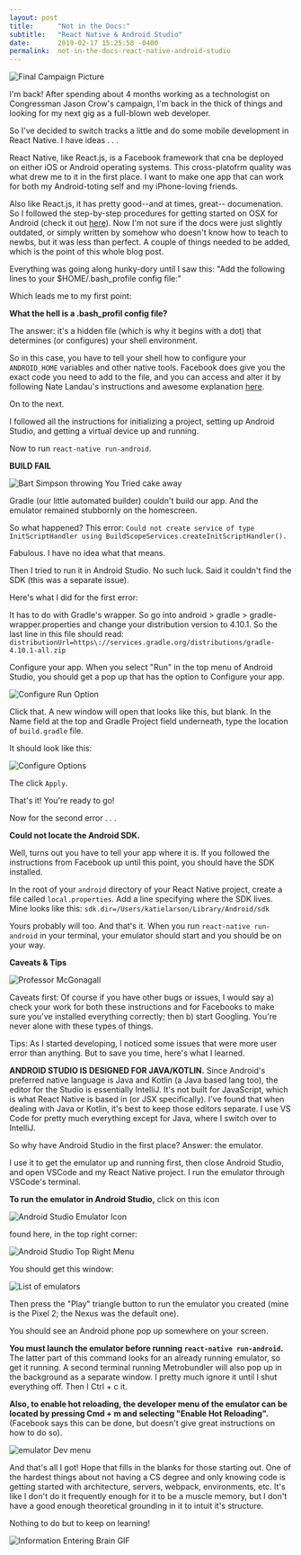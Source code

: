 ```yaml
---
layout: post
title:      "Not in the Docs:"
subtitle:   "React Native & Android Studio"
date:       2019-02-17 15:25:58 -0400
permalink:  not-in-the-docs-react-native-android-studio
---
```


![Final Campaign Picture](https://i.imgur.com/Y2qBfnA.jpg)

I'm back! After spending about 4 months working as a technologist on Congressman Jason Crow's campaign, I'm back in the thick of things and looking for my next gig as a full-blown web developer.

So I've decided to switch tracks a little and do some mobile development in React Native. I have ideas . . . 

React Native, like React.js, is a Facebook framework that cna be deployed on either iOS or Android operating systems. This cross-platofrm quality was what drew me to it in the first place. I want to make one app that can work for both my Android-toting self and my iPhone-loving friends.

Also like React.js, it has pretty good--and at times, great-- documenation. So I followed the step-by-step procedures for getting started on OSX for Android (check it out [here](https://facebook.github.io/react-native/docs/getting-started)). Now I'm not sure if the docs were just slightly outdated, or simply written by somehow who doesn't know how to teach to newbs, but it was less than perfect. A couple of things needed to be added, which is the point of this whole blog post. 

Everything was going along hunky-dory until I saw this: "Add the following lines to your $HOME/.bash_profile config file:"

Which leads me to my first point:

**What the hell is a .bash_profil config file?**

The answer: it's a hidden file (which is why it begins with a dot) that determines (or configures) your shell environment. 

So in this case, you have to tell your shell how to configure your `ANDROID_HOME` variables and other native tools. Facebook does give you the exact code you need to add to the file, and you can access and alter it by following Nate Landau's instructions and awesome explanation [here](https://natelandau.com/my-mac-osx-bash_profile/). 

On to the next. 

I followed all the instructions for initializing a project, setting up Android Studio, and getting a virtual device up and running.

Now to run `react-native run-android`.

**BUILD FAIL**

![Bart Simpson throwing You Tried cake away](https://media.giphy.com/media/26ybwvTX4DTkwst6U/giphy.gif)

 Gradle (our little automated builder) couldn't build our app. And the emulator remained stubbornly on the homescreen. 

 So what happened? This error: `Could not create service of type InitScriptHandler using BuildScopeServices.createInitScriptHandler().`

 Fabulous. I have no idea what that means.

 Then I tried to run it in Android Studio. No such luck. Said it couldn't find the SDK (this was a separate issue).

 Here's what I did for the first error:

 It has to do with Gradle's wrapper. So go into android > gradle > gradle-wrapper.properties and change your distribution version to 4.10.1. So the last line in this file should read: `distributionUrl=https\://services.gradle.org/distributions/gradle-4.10.1-all.zip`

 Configure your app. When you select "Run" in the top menu of Android Studio, you should get a pop up that has the option to Configure your app. 

 ![Configure Run Option](https://i.imgur.com/1k072WO.png)
 
 Click that. A new window will open that looks like this, but blank. In the Name field at the top and Gradle Project field underneath, type the location of `build.gradle` file. 

 It should look like this:

![Configure Options](https://i.imgur.com/aGFjKQh.png)

The click `Apply`. 

That's it! You're ready to go!

Now for the second error . . .

**Could not locate the Android SDK.**

Well, turns out you have to tell your app where it is. If you followed the instructions from Facebook up until this point, you should have the SDK installed. 

In the root of your `android` directory of your React Native project, create a file called `local.properties`. Add a line specifying where the SDK lives. Mine looks like this: `sdk.dir=/Users/katielarson/Library/Android/sdk`

Yours probably will too. And that's it. When you run `react-native run-android` in your terminal, your emulator should start and you should be on your way.

**Caveats & Tips**

![Professor McGonagall](https://i.imgur.com/kncyXgz.gif)

Caveats first: Of course if you have other bugs or issues, I would say a) check your work for both these instructions and for Facebooks to make sure you've installed everything correctly; then b) start Googling. You're never alone with these types of things.

Tips: As I started developing, I noticed some issues that were more user error than anything. But to save you time, here's what I learned.

**ANDROID STUDIO IS DESIGNED FOR JAVA/KOTLIN.** Since Android's preferred native language is Java and Kotlin (a Java based lang too), the editor for the Studio is essentially IntelliJ. It's not built for JavaScript, which is what React Native is based in  (or JSX specifically). I've found that when dealing with Java or Kotlin, it's best to keep those editors separate. I use VS Code for pretty much everything except for Java, where I switch over to IntelliJ.

So why have Android Studio in the first place? Answer: the emulator.

I use it to get the emulator up and running first, then close Android Studio, and open VSCode and my React Native project. I run the emulator through VSCode's terminal. 

**To run the emulator in Android Studio,** click on this icon

![Android Studio Emulator Icon](https://i.imgur.com/HzzzV9e.png)

found here, in the top right corner:

![Android Studio Top Right Menu](https://i.imgur.com/dOpyjSQ.png)

You should get this window:

![List of emulators](https://i.imgur.com/0Kzi8dU.png)

Then press the "Play" triangle button to run the emulator you created (mine is the Pixel 2; the Nexus was the default one).

You should see an Android phone pop up somewhere on your screen. 

**You must launch the emulator before running `react-native run-android`.** The latter part of this command looks for an already running emulator, so get it running. A second terminal running Metrobundler will also pop up in the background as a separate window. I pretty much ignore it until I shut everything off. Then I Ctrl + c it.

**Also, to enable hot reloading, the developer menu of the emulator can be located by pressing Cmd + m and selecting "Enable Hot Reloading".** (Facebook says this can be done, but doesn't give great instructions on how to do so).

![emulator Dev menu](https://i.imgur.com/LFRk9iZ.png)

And that's all I got! Hope that fills in the blanks for those starting out. One of the hardest things about not having a CS degree and only knowing code is getting started with architecture, servers, webpack, environments, etc. It's like I don't do it frequently enough for it to be a muscle memory, but I don't have a good enough theoretical grounding in it to intuit it's structure. 

Nothing to do but to keep on learning!

![Information Entering Brain GIF](https://i.imgur.com/rIPYt7n.gif)












